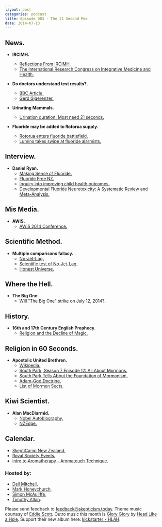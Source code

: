 ```yaml
---
layout: post
categories: podcast
title: Episode 003 - The 21 Second Pee
date: 2014-07-13
---
```


## News.

- **IRCIMH.**
  - [Reflections From IRCIMH.](http://nccam.nih.gov/research/blog/ircimh-reflections)
  - [The International Research Congress on Integrative Medicine and Health.](http://nccam.nih.gov/news/events/IRCIMH2014)

- **Do doctors understand test results?.**
  - [BBC Article.](http://www.bbc.co.uk/news/magazine-28166019)
  - [Gerd Gigerenzer.](https://www.mpib-berlin.mpg.de/en/staff/gerd-gigerenzer)

- **Urinating Mammals.**
  - [Urination duration: Most need 21 seconds.](http://www.stuff.co.nz/science/10208057/Urination-duration-Most-need-21-seconds)

- **Fluoride may be added to Rotorua supply.**
  - [Rotorua enters fluoride battlefield.](http://www.stuff.co.nz/national/health/10187881/Rotorua-enters-fluoride-battlefield)
  - [Lumino takes swipe at fluoride alarmists.](http://www.waateanews.com/Waatea+News.html?story_id=NDk3Mw==)

## Interview.

- **Daniel Ryan.**
  - [Making Sense of Fluoride.](https://www.facebook.com/fluoridewater)
  - [Fluoride Free NZ.](http://fluoridefree.org.nz/)
  - [Inquiry into improving child health outcomes.](http://media.nzherald.co.nz/webcontent/document/pdf/201347/Full-report-text1.pdf)
  - [Developmental Fluoride Neurotoxicity: A Systematic Review and Meta-Analysis.](http://ehp.niehs.nih.gov/1104912/)

## Mis Media.

- **AWIS.**
  - [AWIS 2014 Conference.](http://www.awis.org.nz/awis-2014-conference/)

## Scientific Method.

- **Multiple comparisons fallacy.**
  - [No-Jet-Lag.](http://www.jetlag.co.nz/)
  - [Scientific test of No-Jet-Lag.](http://www.jetlag.co.nz/jet-lag6.html)
  - [Honest Universe.](http://honestuniverse.com/2014/07/03/ethical-pharmacy-practice-and-homeopathic-no-jet-lag/)

## Where the Hell.

- **The Big One.**
  - [Will "The Big One" strike on July 12, 2014?.](http://www.examiner.com/article/earthquake-news-will-the-big-one-hit-l-a-at-dawn-on-july-12-2014)

## History.

- **16th and 17th Century English Prophecy.**
  - [Religion and the Decline of Magic.](http://books.google.co.nz/books?id=Ww1uMe7Dj2MC&lpg=PT532&ots=UF7KCtEH68&dq=antique%20scroll%2C%20lying%20on%20a%20rock%20at%20St%20Michael%E2%80%99s%20Mount&pg=PT79#v=onepage&q&f=false)

## Religion in 60 Seconds.

- **Apostolic United Brethren.**
  - [Wikipedia.](http://en.wikipedia.org/wiki/Apostolic_United_Brethren)
  - [South Park, Season 7 Episode 12: All About Mormons.](http://southpark.wikia.com/wiki/All_About_Mormons)
  - [South Park Tells About the Foundation of Mormonism.](http://www.youtube.com/watch?v=06jF1EG8o-Q)
  - [Adam-God Doctrine.](http://www.mrm.org/adam-god)
  - [List of Mormon Sects.](http://en.wikipedia.org/wiki/List_of_sects_in_the_Latter_Day_Saint_movement)

## Kiwi Scientist.

- **Alan MacDiarmid.**
  - [Nobel Autobiography.](http://www.nobelprize.org/nobel_prizes/chemistry/laureates/2000/macdiarmid-bio.html)
  - [NZEdge.](http://www.nzedge.com/alan-macdiarmid/)

## Calendar.

- [SkeptiCamp New Zealand.](http://skepticamp.skeptics.org.nz/)
- [Royal Society Events.](http://www.royalsociety.org.nz/events/diary/)
- [Intro to Aromatherapy - Aromatouch Technique.](https://www.eventbrite.co.nz/e/intro-to-aromatherapy-aromatouch-technique-26-july-tickets-10197586255)

### Hosted by:

- [Dell Mitchell](mailto:dell@skepticism.today),
- [Mark Honeychurch](mailto:mark@skepticism.today),
- [Simon McAuliffe](mailto:simon@skepticism.today),
- [Timothy Atkin](mailto:tim@skepticism.today).

Please send feedback to [feedback@skepticism.today](mailto:feedback@skepticism.today). Theme music courtesy of [Eddie Scott](http://theskepticintheroom.com/). Outro music this month is [Glory Glory](https://www.youtube.com/watch?v=8kq0vPSadqU "Glory Glory") by [Head Like a Hole](https://www.facebook.com/HeadLikeAHoleNZ). Support their new album here: [kickstarter - HLAH](http://https://www.kickstarter.com/projects/1723997746/head-like-a-hole-new-album-2014).
